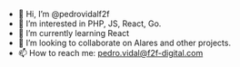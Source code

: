 - 👋 Hi, I’m @pedrovidalf2f
- 👀 I’m interested in PHP, JS, React, Go.
- 🌱 I’m currently learning React
- 💞️ I’m looking to collaborate on Alares and other projects.
- 📫 How to reach me: pedro.vidal@f2f-digital.com

<!---
pedrovidalf2f/pedrovidalf2f is a ✨ special ✨ repository because its `README.md` (this file) appears on your GitHub profile.
You can click the Preview link to take a look at your changes.
--->
